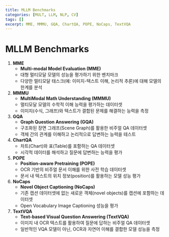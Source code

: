 ```yaml
---
title: MLLM Benchmarks
categories: [MULT, LLM, NLP, CV]
tags: []
excerpt: MME, MMMU, GQA, ChartQA, POPE, NoCaps, TextVQA
---
```


<script src="https://cdn.mathjax.org/mathjax/latest/MathJax.js?config=TeX-AMS-MML_HTMLorMML" type="text/javascript"></script>

# MLLM Benchmarks

1. **MME**
   - **Multi-modal Model Evaluation (MME)**
   - 대형 멀티모달 모델의 성능을 평가하기 위한 벤치마크
   - 다양한 멀티모달 태스크(예: 이미지-텍스트 이해, 논리적 추론)에 대해 모델의 한계를 분석
2. **MMMU**
   - **MultiModal Math Understanding (MMMU)**
   - 멀티모달 모델의 수학적 이해 능력을 평가하는 데이터셋
   - 이미지(수식, 그래프)와 텍스트가 결합된 문제를 해결하는 능력을 측정
3. **GQA**
   - **Graph Question Answering (GQA)**
   - 구조화된 장면 그래프(Scene Graph)를 활용한 비주얼 QA 데이터셋
   - 객체 간의 관계를 이해하고 논리적으로 답변하는 능력을 테스트
4. **ChartQA**
   - 차트(Chart)와 표(Table)를 포함하는 QA 데이터셋
   - 시각적 데이터를 해석하고 질문에 답변하는 능력을 평가
5. **POPE**
   - **Position-aware Pretraining (POPE)**
   - OCR 기반의 비주얼 문서 이해를 위한 사전 학습 데이터셋
   - 문서 내 텍스트의 위치 정보(position)를 활용하는 모델 성능 평가
6. **NoCaps**
   - **Novel Object Captioning (NoCaps)**
   - 기존 캡션 데이터셋에 없는 새로운 객체(novel objects)를 캡션에 포함하는 데이터셋
   - Open Vocabulary Image Captioning 성능을 평가
7. **TextVQA**
   - **Text-based Visual Question Answering (TextVQA)**
   - 이미지 내 OCR 텍스트를 활용하여 질문에 답하는 비주얼 QA 데이터셋
   - 일반적인 VQA 모델이 아닌, OCR과 자연어 이해를 결합한 모델 성능을 측정
